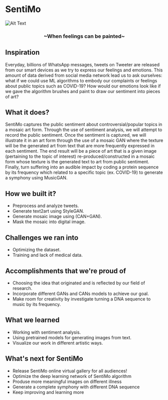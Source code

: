 # SentiMo

![Alt Text](Gallery.gif)

<h3 align="center">~When feelings can be painted~</h3>

## Inspiration

Everyday, billions of WhatsApp messages, tweets on Tweeter are released from our smart devices as we try to express our feelings and emotions. This amount of data derived from social media network lead us to ask ourselves: what if we could use ML algorithms to embody our complaints or feelings about public topics such as COVID-19? How would our emotions look like if we gave the algorithm brushes and paint to draw our sentiment into pieces of art?

## What it does?

SentiMo captures the public sentiment about controversial/popular topics in a mosaic art form. Through the use of sentiment analysis, we will attempt to record the public sentiment. Once the sentiment is captured, we will illustrate it in an art form through the use of a mosaic GAN where the texture will be the generated art from text that are more frequently expressed in each sentiment. The end result will be a piece of art that is a given image (pertaining to the topic of interest) re-produced/constructed in a mosaic form whose texture is the generated text to art from public sentiment. Finally, turn suffering into an audible impact by coding a protein sequence by its frequency which related to a specific topic (ex. COVID-19) to generate a symphony using MusicGAN.

## How we built it?

- Preprocess and analyze tweets.
- Generate text2art using StyleGAN.
- Generate mosaic image using (CAN+GAN).
- Mask the mosaic into digital image.

## Challenges we ran into

- Optimizing the dataset.
- Training and lack of medical data.

## Accomplishments that we're proud of

- Choosing the idea that originated and is reflected by our field of research.
- Incorporate different GANs and CANs models to achieve our goal.
- Make room for creativity by investigate turning a DNA sequence to music by its frequency.

## What we learned

- Working with sentiment analysis.
- Using pretrained models for generating images from text.
- Visualize our work in different artistic ways.

## What's next for SentiMo

- Release SentiMo online virtual gallery for all audiences!
- Optimize the deep learning network of SentiMo algorithm
- Produse more meaningful images on different illness
- Generate a complete symphony with different DNA sequence
- Keep improving and learning more
